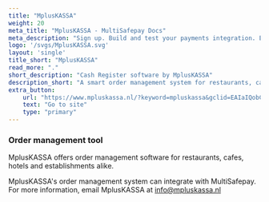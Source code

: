 ```yaml
---
title: "MplusKASSA"
weight: 20
meta_title: "MplusKASSA - MultiSafepay Docs"
meta_description: "Sign up. Build and test your payments integration. Explore our products and services. Use our API Reference, SDKs, and wrappers. Get support."
logo: '/svgs/MplusKASSA.svg'
layout: 'single'
title_short: "MplusKASSA"
read_more: "."
short_description: "Cash Register software by MplusKASSA"
description_short: "A smart order management system for restaurants, cafes and hotels"
extra_button:
    url: "https://www.mpluskassa.nl/?keyword=mpluskassa&gclid=EAIaIQobChMI2oOCj5Lw6wIVQ-h3Ch3NtQ4SEAAYASAAEgJJcvD_BwE" 
    text: "Go to site" 
    type: "primary"
---
```


### Order management tool

MplusKASSA offers order management software for restaurants, cafes, hotels and establishments alike.

MplusKASSA's order management system can integrate with MultiSafepay. For more information, email MplusKASSA at <info@mpluskassa.nl>
